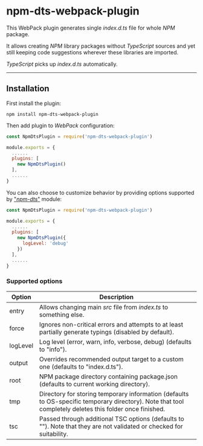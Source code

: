 # npm-dts-webpack-plugin

This WebPack plugin generates single _index.d.ts_ file for whole _NPM_ package.

It allows creating _NPM_ library packages without _TypeScript_ sources and yet still keeping code suggestions wherever these libraries are imported.

_TypeScript_ picks up _index.d.ts_ automatically.

---

## Installation

First install the plugin:

```
npm install npm-dts-webpack-plugin
```

Then add plugin to _WebPack_ configuration:

```javascript
const NpmDtsPlugin = require('npm-dts-webpack-plugin')

module.exports = {
  ......
  plugins: [
    new NpmDtsPlugin()
  ],
  ......
}
```

You can also choose to customize behavior by providing options supported by ["_npm-dts_"](https://www.npmjs.com/package/npm-dts) module:

```javascript
const NpmDtsPlugin = require('npm-dts-webpack-plugin')

module.exports = {
  ......
  plugins: [
    new NpmDtsPlugin({
      logLevel: 'debug'
    })
  ],
  ......
}
```

### Supported options

| Option   | Description                                                                                                                                             |
| -------- | ------------------------------------------------------------------------------------------------------------------------------------------------------- |
| entry    | Allows changing main _src_ file from _index.ts_ to something else.                                                                                      |
| force    | Ignores non-critical errors and attempts to at least partially generate typings (disabled by default).                                                  |
| logLevel | Log level (error, warn, info, verbose, debug) (defaults to "info").                                                                                     |
| output   | Overrides recommended output target to a custom one (defaults to "index.d.ts").                                                                         |
| root     | NPM package directory containing package.json (defaults to current working directory).                                                                  |
| tmp      | Directory for storing temporary information (defaults to OS-specific temporary directory). Note that tool completely deletes this folder once finished. |
| tsc      | Passed through additional TSC options (defaults to ""). Note that they are not validated or checked for suitability.                                    |
